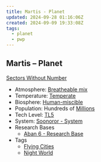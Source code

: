 ```yaml
---
title: Martis - Planet
updated: 2024-09-28 01:16:06Z
created: 2024-09-09 19:33:08Z
tags:
  - planet
  - pwp
---
```


## Martis &ndash; Planet

[Sectors Without Number](https://sectorswithoutnumber.com/sector/bfDcBzTtgpeyLUfwzjio/planet/CX0LtdHpFN8HHNeYmqW3)

- Atmosphere: [Breatheable mix](../../../Gaming/StarsWithoutNumber/Breatheable%20Mix.md)
- Temperature: [Temperate](../../../Gaming/StarsWithoutNumber/Temperate.md)
- Biosphere: [Human-miscible](../../../Gaming/StarsWithoutNumber/Human-Miscible.md)
- Population: Hundreds of [Millions](../../../Gaming/StarsWithoutNumber/Millions.md)
- Tech Level: [TL5](../../../Gaming/StarsWithoutNumber/TL5.md)
- System: [Soonoror - System](../../../Gaming/StarsWithoutNumber/PiratesWithoutPlunder/Soonoror%20-%20System.md)
- Research Bases
	- [Aban 6 - Research Base](../../../Gaming/StarsWithoutNumber/PiratesWithoutPlunder/Aban%206%20-%20Research%20Base.md)
- Tags
   - [Flying Cities](../../../Gaming/StarsWithoutNumber/Flying%20Cities.md)
   - [Night World](../../../Gaming/StarsWithoutNumber/Night%20World.md)